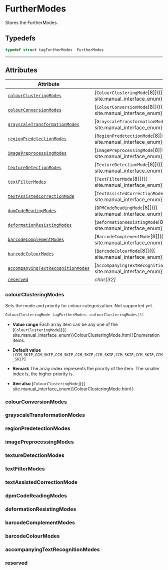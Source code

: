 # FurtherModes
Stores the FurtherModes. 

## Typedefs

```cpp
typedef struct tagFurtherModes  FurtherModes
```  
  
---
  

## Attributes
  
| Attribute | Type |
|---------- | ---- |
| [`colourClusteringModes`](#colourclusteringmodes) | [`ColourClusteringMode`\[8\]]({{ site.manual_interface_enum}}ColourClusteringMode.html) |
| [`colourConversionModes`](#colourconversionmodes) | [`ColourConversionMode`\[8\]]({{ site.manual_interface_enum}}ColourConversionMode.html) |
| [`grayscaleTransformationModes`](#grayscaletransformationmodes) | [`GrayscaleTransformationMode`\[8\]]({{ site.manual_interface_enum}}GrayscaleTransformationMode.html) |
| [`regionPredetectionModes`](#regionpredetectionmodes) | [`RegionPredetectionMode`\[8\]]({{ site.manual_interface_enum}}RegionPredetectionMode.html) |
| [`imagePreprocessingModes`](#imagepreprocessingmodes) | [`ImagePreprocessingMode`\[8\]]({{ site.manual_interface_enum}}ImagePreprocessingMode.html) |
| [`textureDetectionModes`](#texturedetectionmodes) | [`TextureDetectionMode`\[8\]]({{ site.manual_interface_enum}}TextureDetectionMode.html) |
| [`textFilterModes`](#textfiltermodes) | [`TextFilterMode`\[8\]]({{ site.manual_interface_enum}}TextFilterMode.html) |
| [`textAssistedCorrectionMode`](#textassistedcorrectionmode) | [`TextAssistedCorrectionMode`]({{ site.manual_interface_enum}}TextAssistedCorrectionMode.html) |
| [`dpmCodeReadingModes`](#dpmcodereadingmodes) | [`DPMCodeReadingMode`\[8\]]({{ site.manual_interface_enum}}DPMCodeReadingMode.html) |
| [`deformationResistingModes`](#deformationresistingmodes) | [`DeformationResistingMode`\[8\]]({{ site.manual_interface_enum}}DeformationResistingMode.html) |
| [`barcodeComplementModes`](#barcodecomplementmodes) | [`BarcodeComplementMode`\[8\]]({{ site.manual_interface_enum}}BarcodeComplementMode.html) |
| [`barcodeColourModes`](#barcodecolourmodes) | [`BarcodeColourMode`\[8\]]({{ site.manual_interface_enum}}BarcodeColourMode.html) |
| [`accompanyingTextRecognitionModes`](#accompanyingtextrecognitionmodes) | [`AccompanyingTextRecognitionMode`\[8\]]({{ site.manual_interface_enum}}AccompanyingTextRecognitionMode.html) |
| [`reserved`](#reserved) | *char\[32\]* |

### colourClusteringModes
Sets the mode and priority for colour categorization. Not supported yet.  
```cpp
ColourClusteringMode tagFurtherModes::colourClusteringModes[8]
```
- **Value range**
   Each array item can be any one of the [`ColourClusteringMode`]({{ site.manual_interface_enum}}ColourClusteringMode.html )Enumeration items.  
     
- **Default value**
   `[CCM_SKIP,CCM_SKIP,CCM_SKIP,CCM_SKIP,CCM_SKIP,CCM_SKIP,CCM_SKIP,CCM_SKIP]`  
     
- **Remark**
   The array index represents the priority of the item. The smaller index is, the higher priority is. 
   
- **See also**
   [`ColourClusteringMode`]({{ site.manual_interface_enum}}ColourClusteringMode.html )

### colourConversionModes

### grayscaleTransformationModes

### regionPredetectionModes

### imagePreprocessingModes

### textureDetectionModes

### textFilterModes

### textAssistedCorrectionMode

### dpmCodeReadingModes

### deformationResistingModes

### barcodeComplementModes

### barcodeColourModes

### accompanyingTextRecognitionModes

### reserved
